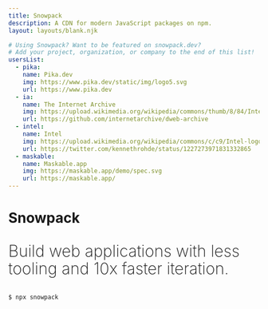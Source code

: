 ```yaml
---
title: Snowpack
description: A CDN for modern JavaScript packages on npm.
layout: layouts/blank.njk

# Using Snowpack? Want to be featured on snowpack.dev?
# Add your project, organization, or company to the end of this list!
usersList:
  - pika:
    name: Pika.dev
    img: https://www.pika.dev/static/img/logo5.svg
    url: https://www.pika.dev
  - ia:
    name: The Internet Archive
    img: https://upload.wikimedia.org/wikipedia/commons/thumb/8/84/Internet_Archive_logo_and_wordmark.svg/1200px-Internet_Archive_logo_and_wordmark.svg.png
    url: https://github.com/internetarchive/dweb-archive
  - intel:
    name: Intel
    img: https://upload.wikimedia.org/wikipedia/commons/c/c9/Intel-logo.svg
    url: https://twitter.com/kennethrohde/status/1227273971831332865
  - maskable:
    name: Maskable.app
    img: https://maskable.app/demo/spec.svg
    url: https://maskable.app/
---
```


# Snowpack

<p style='font-size: 32px; font-weight: 200; line-height: 1.1;'>Build web applications with less tooling and 10x faster iteration.</p>

```
$ npx snowpack
```

